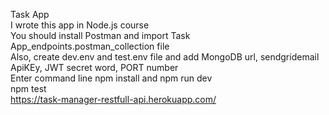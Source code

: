 Task App <br />
I wrote this app in Node.js course <br />
You should install Postman and import Task App_endpoints.postman_collection file <br />
Also, create dev.env and test.env file and add MongoDB url, sendgridemail ApiKEy, JWT secret word, PORT number<br />
Enter command line npm install and npm run dev <br />
npm test <br />
https://task-manager-restfull-api.herokuapp.com/